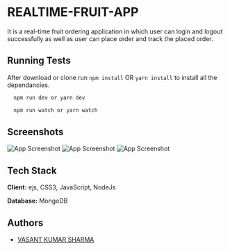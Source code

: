 
# REALTIME-FRUIT-APP
It is a real-time fruit ordering application in which user can login and logout successfully as well as user can place order and track the placed order.

## Running Tests
After download or clone run `npm install` OR `yarn install` to install all the dependancies.

```bash
  npm run dev or yarn dev
```
```bash
  npm run watch or yarn watch
```


## Screenshots

![App Screenshot](https://github.com/sharmavasant/REALTIME-FRUIT-APP/blob/main/public/img/ss1.jpeg)
![App Screenshot](https://github.com/sharmavasant/REALTIME-FRUIT-APP/blob/main/public/img/ss2.jpeg)
![App Screenshot](https://github.com/sharmavasant/REALTIME-FRUIT-APP/blob/main/public/img/ss3.jpeg)


## Tech Stack

**Client:** ejs, CSS3, JavaScript, NodeJs



**Database:** MongoDB


## Authors

- [VASANT KUMAR SHARMA](https://github.com/sharmavasant)
